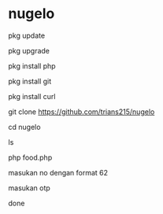 # nugelo

pkg update

pkg upgrade

pkg install php

pkg install git

pkg install curl

git clone https://github.com/trians215/nugelo

cd nugelo

ls

php food.php

masukan no dengan format 62

masukan otp

done 

